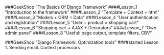 ###GeekShop "The Basics Of Django Framework"
####Lesson_1 "Introduction to the framework"
####Lesson_2 "Template + Context = html"
####Lesson_3 "Models + ORM = Data"
####Lesson_4 "User authentication and registration"
####Lesson_5 "User + product = shopping cart"
####Lesson_6 "Shopping cart + AJAX + Decorators"
####Lesson_7 "Own admin panel"
####Lesson_8 "Useful: page output, template filters, CBV"

###GeekShop "Django Framework. Optimization tools"
####started Lesson 1. Sending email. Context processors
